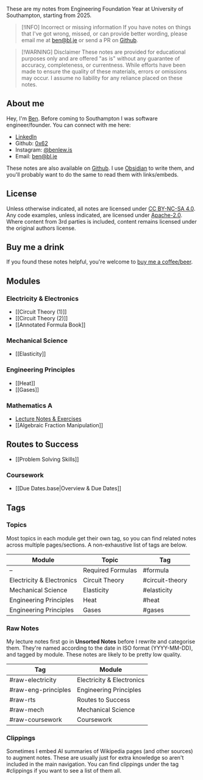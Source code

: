 These are my notes from Engineering Foundation Year at University of Southampton, starting from 2025. 

> [!INFO] Incorrect or missing information
> If you have notes on things that I've got wrong, missed, or can provide better wording, please email me at ben@bl.je or send a PR on [Github](https://github.com/0x62/soton-efy-notes). 

> [!WARNING] Disclaimer
> These notes are provided for educational purposes only and are offered "as is" without any guarantee of accuracy, completeness, or currentness. While efforts have been made to ensure the quality of these materials, errors or omissions may occur. I assume no liability for any reliance placed on these notes.

## About me

Hey, I'm [Ben](https://bl.je). Before coming to Southampton I was software engineer/founder. You can connect with me here:

- [LinkedIn](https://www.linkedin.com/in/benlewisjsy)
- Github: [0x62](https://github.com/0x62)
- Instagram: [@benlew.is](https://instagram.com/benlew.is)
- Email: ben@bl.je

These notes are also available on [Github](https://github.com/0x62/soton-efy-notes). I use [Obsidian](https://obsidian.md/) to write them, and you'll probably want to do the same to read them with links/embeds. 

## License

Unless otherwise indicated, all notes are licensed under [CC BY-NC-SA 4.0](https://creativecommons.org/licenses/by-nc-sa/4.0/). Any code examples, unless indicated, are licensed under [Apache-2.0](https://opensource.org/license/apache-2-0). Where content from 3rd parties is included, content remains licensed under the original authors license.

## Buy me a drink

If you found these notes helpful, you're welcome to [buy me a coffee/beer](https://monzo.me/bl).

## Modules

### Electricity & Electronics

* [[Circuit Theory (1)]]
* [[Circuit Theory (2)]]
* [[Annotated Formula Book]]

### Mechanical Science

- [[Elasticity]]

### Engineering Principles

- [[Heat]]
- [[Gases]]

### Mathematics A

*  [Lecture Notes & Exercises](https://spakula.github.io/fyA/)
* [[Algebraic Fraction Manipulation]]

## Routes to Success

- [[Problem Solving Skills]]

### Coursework

* [[Due Dates.base|Overview & Due Dates]]

## Tags

### Topics

Most topics in each module get their own tag, so you can find related notes across multiple pages/sections. A non-exhaustive list of tags are below.

| Module                    | Topic             | Tag             |
| ------------------------- | ----------------- | --------------- |
| –                         | Required Formulas | #formula        |
| Electricity & Electronics | Circuit Theory    | #circuit-theory |
| Mechanical Science        | Elasticity        | #elasticity     |
| Engineering Principles    | Heat              | #heat           |
| Engineering Principles    | Gases             | #gases          |
### Raw Notes

My lecture notes first go in **Unsorted Notes** before I rewrite and categorise them. They're named according to the date in ISO format (YYYY-MM-DD), and tagged by module. These notes are likely to be pretty low quality.

| Tag                 | Module                    |
| ------------------- | ------------------------- |
| #raw-electricity    | Electricity & Electronics |
| #raw-eng-principles | Engineering Principles    |
| #raw-rts            | Routes to Success         |
| #raw-mech           | Mechanical Science        |
| #raw-coursework     | Coursework                |

### Clippings

Sometimes I embed AI summaries of Wikipedia pages (and other sources) to augment notes. These are usually just for extra knowledge so aren't included in the main navigation. You can find clippings under the tag #clippings  if you want to see a list of them all.